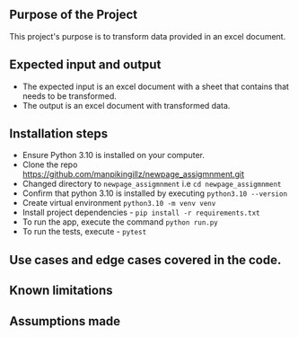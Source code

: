 ## Purpose of the Project
This project's purpose is to transform data provided in an excel document. 

## Expected input and output
- The expected input is an excel document with a sheet that contains that needs to be transformed.
- The output is an excel document with transformed data.

## Installation steps
- Ensure Python 3.10 is installed on your computer.
- Clone the repo https://github.com/manpikingillz/newpage_assigmnment.git
- Changed directory to `newpage_assigmnment` i.e `cd newpage_assigmnment`
- Confirm that python 3.10 is installed by executing `python3.10 --version`
- Create virtual environment `python3.10 -m venv venv`
- Install project dependencies - `pip install -r requirements.txt`
- To run the app, execute the command `python run.py`
- To run the tests, execute - `pytest`
## Use cases and edge cases covered in the code.
## Known limitations
## Assumptions made
